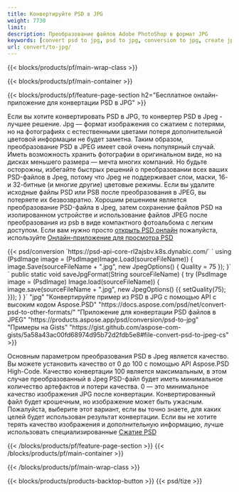 ```yaml
---
title: Конвертируйте PSD в JPG
weight: 7730
limit: 
description: Преобразование файлов Adobe PhotoShop в формат JPG
keywords: [convert psd to jpg, psd to jpg, conversion to jpg, create jpg from psd, print psd as jpg]
url: convert/to-jpg/
---
```


{{< blocks/products/pf/main-wrap-class >}}

{{< blocks/products/pf/main-container >}}

{{< blocks/products/pf/feature-page-section h2="Бесплатное онлайн-приложение для конвертации PSD в JPG" >}}
<p>Если вы хотите конвертировать PSD в JPG, то конвертер PSD в Jpeg - лучшее решение. Jpg — формат изображения со сжатием с потерями, но на фотографиях с естественными цветами потеря дополнительной цветовой информации не будет заметна. Таким образом, преобразование PSD в JPEG имеет свой очень популярный случай. Иметь возможность хранить фотографии в оригинальном виде, но на дисках меньшего размера — мечта многих компаний. Но будьте осторожны, избегайте быстрых решений о преобразовании всех ваших PSD-файлов в Jpeg, потому что Jpeg не поддерживает слои, маски, 16- и 32-битные (и многие другие) цветовые режимы. Если вы удалите исходные файлы PSD или PSB после преобразования в JPEG, вы потеряете их безвозвратно. Хорошим решением является преобразование PSD-файла в Jpeg, затем сохранение файлов PSD на изолированном устройстве и использование файлов JPEG после преобразования из psb в виде компактного фотоальбома с легким доступом. Если вам нужно просто <a href="/psd/view">открыть PSD онлайн</a> пожалуйста, используйте <a href="/psd/view">Онлайн-приложение для просмотра PSD</a></p>
{{< psd/conversion `https://psd-api-core-rl2ajsbv.k8s.dynabic.com/` 
`    using (PsdImage image = (PsdImage)Image.Load(sourceFileName))
    {
        image.Save(sourceFileName + ".jpg",  new JpegOptions() { Quality = 75 });
    }` 
`    public static void saveJpgFormat(String sourceFileName) {
        try (PsdImage image = (PsdImage) Image.load(sourceFileName)) {
            image.save(sourceFileName + ".jpg", new JpegOptions() {{
                setQuality(75);
            }});
        }
    }` 
		"jpg" "Конвертируйте пример из PSD в JPG с помощью API с высоким кодом Aspose.PSD"  "https://docs.aspose.com/psd/net/convert-psd-to-other-formats/" "Приложение для конвертации PSD файлов в JPEG" "https://products.aspose.app/psd/conversion/psd-to-jpg" "Примеры на Gists" "https://gist.github.com/aspose-com-gists/5a58a43ac00fd68974d95b72d2fdb5e8#file-convert-psd-to-jpeg-cs" >}}
<p>Основным параметром преобразования PSD в Jpeg является качество. Вы можете установить качество от 0 до 100 с помощью API Aspose.PSD High-Code. Качество конвертации 100 является максимальным, в этом случае преобразованный в Jpeg PSD-файл будет иметь минимальное количество артефактов и потери качества. 0 — это минимальное качество изображения JPG после конвертации. Конвертированный файл будет крошечным, но изображение может быть ужасным. Пожалуйста, выберите этот вариант, если вы точно знаете, для каких целей будет использован результат конвертации. Если вы не хотите терять качество изображения и дополнительную информацию, лучше использовать специализированные <a href="/psd/reduce-size">Сжатие PSD</a></p>
{{< /blocks/products/pf/feature-page-section >}}
{{< /blocks/products/pf/main-container >}}


{{< /blocks/products/pf/main-wrap-class >}}

{{< blocks/products/products-backtop-button >}}
{{< psd/tize >}}
